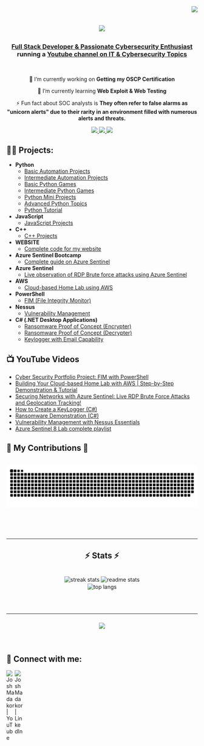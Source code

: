 <img align="right" src="https://visitor-badge.laobi.icu/badge?page_id=CyberfolioChronicles.CyberfolioChronicles" />

<h1 align="center">
    <img src="https://readme-typing-svg.herokuapp.com/?font=Righteous&size=35&center=true&vCenter=true&width=500&height=70&duration=4000&lines=Hi+There!+👋;+I'm+Jayesh+Kakkad!;" />
</h1>
<h3 align="center"><a href="https://www.linkedin.com/in/jayesh-kakkad">Full Stack Developer & Passionate Cybersecurity Enthusiast</a> running a <a href="https://www.youtube.com/@Cyberfolio_Chronicles"> Youtube channel on IT & Cybersecurity Topics</a></h1>
</h3>

<br/>

<div align="center">
 
 🔭 I’m currently working on **Getting my OSCP Certification**
 
 🌱 I’m currently learning **Web Exploit & Web Testing**

 ⚡ Fun fact about SOC analysts is **They often refer to false alarms as "unicorn alerts" due to their rarity in an environment filled with numerous alerts and threats.**
 
 </div>

<div align="center"> 
  <a href="https://www.youtube.com/@Cyberfolio_Chronicles">
    <img src="https://img.shields.io/badge/YouTube-FF0000?style=for-the-badge&logo=youtube&logoColor=white" />
  </a>
  <a href="https://www.linkedin.com/in/jayesh-kakkad" target="_blank">
    <img src="https://img.shields.io/badge/LinkedIn-0077B5?style=for-the-badge&logo=linkedin&logoColor=white" target="_blank" />
  </a>
  <a href="https://jayesh-kakkad.com/" target="_blank">
     <img src="https://img.shields.io/badge/website-000000?style=for-the-badge&logo=About.me&logoColor=white" />
  </a>
</div>
  
<h2>👨‍💻 Projects:</h2>

- <b>Python</b>
  - [Basic Automation Projects](https://github.com/CyberfolioChronicles/Basic-Automation-Projects)
  - [Intermediate Automation Projects](https://github.com/CyberfolioChronicles/Intermediate-Automation-Projects)
  - [Basic Python Games](https://github.com/CyberfolioChronicles/Basic-Python-games)
  - [Intermediate Python Games](https://github.com/CyberfolioChronicles/Intermediate-difficulty-games)
  - [Python Mini Projects](https://github.com/CyberfolioChronicles/Python-Mini-Projects)
  - [Advanced Python Topics](https://github.com/CyberfolioChronicles/Advanced-Python-Topics)
  - [Python Tutorial](https://github.com/CyberfolioChronicles/Python-Tutorials)
- <b>JavaScript</b>
  - [JavaScript Projects](https://github.com/CyberfolioChronicles/JavaScript-Projects)
- <b>C++</b>
  - [C++ Projects](https://github.com/CyberfolioChronicles/C-Projects)
- <b>WEBSITE</b>
  - [Complete code for my website](https://github.com/CyberfolioChronicles/My_Website_Code)
- <b>Azure Sentinel Bootcamp</b>
  - [Complete guide on Azure Sentinel](https://github.com/CyberfolioChronicles/Sentinel-Bootcamp)
- <b>Azure Sentinel</b>
  - [Live observation of RDP Brute force attacks using Azure Sentinel](https://github.com/CyberfolioChronicles/Azure_Sentinel_Lab)
- <b>AWS</b>
  - [Cloud-based Home Lab using AWS](https://github.com/CyberfolioChronicles/AWS)
- <b>PowerShell</b>
  - [FIM (File Integrity Monitor)](https://github.com/CyberfolioChronicles/FIM)
- <b>Nessus</b>
  - [Vulnerability Management](https://github.com/CyberfolioChronicles/NESSUS)
- <b>C# (.NET Desktop Applications)</b>
  - [Ransomware Proof of Concept (Encrypter)](https://github.com/CyberfolioChronicles/EncrypterPOC)
  - [Ransomware Proof of Concept (Decrypter)](https://github.com/CyberfolioChronicles/DecrypterPOC)
  - [Keylogger with Email Capability](https://github.com/CyberfolioChronicles/Keylogger)


<h2>📺 YouTube Videos</h2>

- [Cyber Security Portfolio Project: FIM with PowerShell](https://youtu.be/uDd5R2uEIL0)
- [Building Your Cloud-based Home Lab with AWS | Step-by-Step Demonstration & Tutorial](https://youtu.be/xh2xLN_uBlE)
- [Securing Networks with Azure Sentinel: Live RDP Brute Force Attacks and Geolocation Tracking!](https://www.youtube.com/watch?v=yU_YuGYtJGU)
- [How to Create a KeyLogger (C#)](https://www.youtube.com/watch?v=5Ei_qff_5Wk&t=8s)
- [Ransomware Demonstration (C#)](https://youtu.be/dab8pQ5UVjs?si=rTbHbLYjPPyy0hVq)
- [Vulnerability Management with Nessus Essentials](https://youtu.be/mnjxUoBTyKs?si=8334AFSz9F-1BVMG)
- [Azure Sentinel 8 Lab complete playlist](https://www.youtube.com/playlist?list=PLTNt8j7SunIDfFKRerAPNIGWuj16UfLgO)
  
 <h2>🐍 My Contributions 🐍</h2>
  <br>
  <img alt="snake eating my contributions" src="https://raw.githubusercontent.com/CyberfolioChronicles/CyberfolioChronicles/output/github-contribution-grid-snake.svg" />
  
  <br/><br/><br/>
</div>

<hr/>

<h2 align="center">⚡ Stats ⚡</h2>
<br>
<div align=center>
  <img width=390 src="https://streak-stats.demolab.com/?user=CyberfolioChronicles&count_private=true&theme=react&border_radius=10" alt="streak stats"/>
  <img width=390 src="https://github-readme-stats.vercel.app/api?username=CyberfolioChronicles&show_icons=true&theme=react&rank_icon=github&border_radius=10" alt="readme stats" />
  <br/>
  <img width=325 align="center" src="https://github-readme-stats.vercel.app/api/top-langs/?username=CyberfolioChronicles&langs_count=8&layout=compact&theme=react&border_radius=10&size_weight=0.5&count_weight=0.5&exclude_repo=github-readme-stats" alt="top langs" />
</div>

<br/><br/>
<hr/>

<h3 align="center">
    <img src="https://readme-typing-svg.herokuapp.com/?font=Righteous&size=25&center=true&vCenter=true&width=500&height=70&duration=4000&lines=Thanks+for+visiting!+✌️;+Shoot+me+a+message+on+Linkedin!")>
</h3>

<br/>

<h2> 🤳 Connect with me:</h2>

[<img align="left" alt="JoshMadakor | YouTube" width="22px" src="https://cdn.jsdelivr.net/npm/simple-icons@v3/icons/youtube.svg" />][youtube]
[<img align="left" alt="JoshMadakor | LinkedIn" width="22px" src="https://cdn.jsdelivr.net/npm/simple-icons@v3/icons/linkedin.svg" />][linkedin]

[youtube]: https://www.youtube.com/@Cyberfolio_Chronicles
[linkedin]: https://www.linkedin.com/in/jayesh-kakkad
